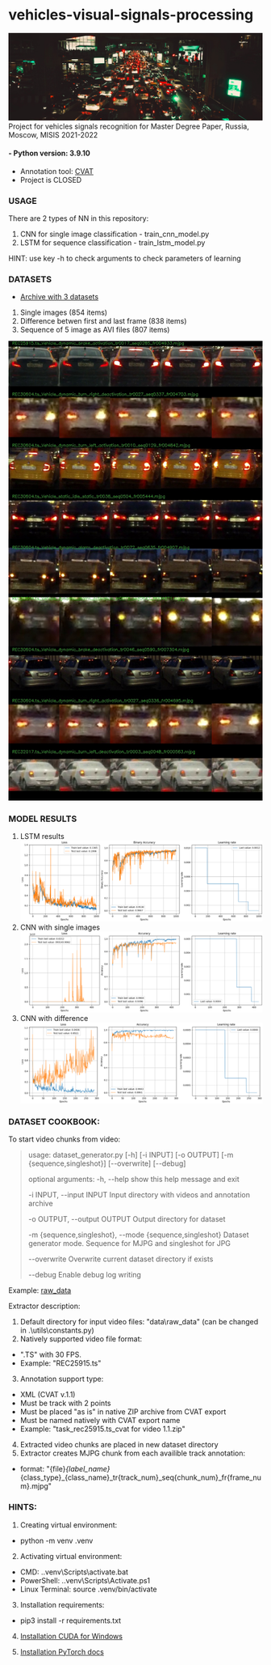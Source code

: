 # vehicles-visual-signals-processing
![Title](https://github.com/nevertheless-ui/vehicles-visual-signals-processing/blob/main/images/title.jpeg)
Project for vehicles signals recognition for Master Degree Paper, Russia, Moscow, MISIS 2021-2022
#### - Python version: 3.9.10
- Annotation tool: [CVAT](https://github.com/openvinotoolkit/cvat)
- Project is CLOSED

### USAGE

There are 2 types of NN in this repository:
1. CNN for single image classification - train_cnn_model.py
2. LSTM for sequence classification - train_lstm_model.py

HINT: use key -h to check arguments to check parameters of learning

### DATASETS

- [Archive with 3 datasets](https://disk.yandex.ru/d/yyNMBcOJmjEXCA)
1. Single images (854 items)
2. Difference betwen first and last frame (838 items)
3. Sequence of 5 image as AVI files (807 items)

![Example of sequences](https://github.com/nevertheless-ui/vehicles-visual-signals-processing/blob/main/images/dataset_sequence_example.jpg)

### MODEL RESULTS

1. LSTM results
![LSTM](https://github.com/nevertheless-ui/vehicles-visual-signals-processing/blob/main/results/2022-06-08--13-48-20_ep1000_batch30_validBatch30_lr0.01_lrm0.3_optADAM_LSTM10000_patience150.png)
2. CNN with single images
![Singleimages](https://github.com/nevertheless-ui/vehicles-visual-signals-processing/blob/main/results/2022-06-08--14-13-24_ep1000_batch8_validBatch8_lr0.005_lrm0.3_optADAM_LSTM10000_patience100.png)
3. CNN with difference
![Differences](https://github.com/nevertheless-ui/vehicles-visual-signals-processing/blob/main/results/2022-06-08--14-40-56_ep1000_batch8_validBatch8_lr0.0005_lrm0.3_optADAM_LSTM10000_patience100.png)

### DATASET COOKBOOK:

To start video chunks from video:
> usage: dataset_generator.py [-h] [-i INPUT] [-o OUTPUT] [-m {sequence,singleshot}] [--overwrite] [--debug]
>
> optional arguments:
> -h, --help            show this help message and exit
>
> -i INPUT, --input INPUT
>                       Input directory with videos and annotation archive
>
> -o OUTPUT, --output OUTPUT
>                       Output directory for dataset
>
> -m {sequence,singleshot}, --mode {sequence,singleshot}
>                       Dataset generator mode. Sequence for MJPG and singleshot for JPG
>
> --overwrite           Overwrite current dataset directory if exists
>
> --debug               Enable debug log writing

Example: [raw_data]()

Extractor description:
1. Default directory for input video files: "data\raw_data" (can be changed in .\utils\constants.py)
2. Natively supported video file format:
- ".TS" with 30 FPS.
- Example: "REC25915.ts"
3. Annotation support type:
- XML (CVAT v.1.1)
- Must be track with 2 points
- Must be placed "as is" in native ZIP archive from CVAT export
- Must be named natively with CVAT export name
- Example: "task_rec25915.ts_cvat for video 1.1.zip"
4. Extracted video chunks are placed in new dataset directory
5. Extractor creates MJPG chunk from each availible track annotation:
- format: "{file}_{label_name}_{class_type}_{class_name}_tr{track_num}_seq{chunk_num}_fr{frame_num}.mjpg"


### HINTS:
1. Creating virtual environment:
- python -m venv .venv

2. Activating virtual environment:
- CMD: .\.venv\Scripts\activate.bat
- PowerShell: .\.venv\Scripts\Activate.ps1
- Linux Terminal: source .venv/bin/activate

3. Installation requirements:
- pip3 install -r requirements.txt

4. [Installation CUDA for Windows](https://docs.nvidia.com/cuda/cuda-installation-guide-microsoft-windows/index.html)

5. [Installation PyTorch docs](https://pytorch.org/get-started/locally/)
